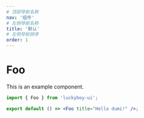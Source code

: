 ```yaml
---
# 顶部导航名称
nav: '组件'
# 左侧导航名称
title: '默认'
# 左侧导航排序
order: 1
---
```


# Foo

This is an example component.

```jsx
import { Foo } from 'luckyboy-ui';

export default () => <Foo title="Hello dumi!" />;
```
